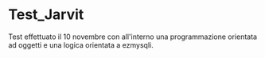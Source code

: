# Test_Jarvit
Test effettuato il 10 novembre con all'interno una programmazione orientata ad oggetti e una logica orientata a ezmysqli.
